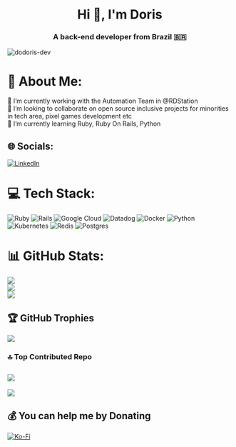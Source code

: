 <h1 align="center">Hi 👋, I'm Doris</h1>
<h3 align="center">A back-end developer from Brazil 🇧🇷</h3>

<p align="left"> <img src="https://komarev.com/ghpvc/?username=dodoris-dev&label=Profile%20views&color=0e75b6&style=flat" alt="dodoris-dev" /> </p>

# 💫 About Me:
🔭 I’m currently working with the Automation Team in @RDStation<br>👯 I’m looking to collaborate on open source inclusive projects for minorities in tech area, pixel games development etc<br>🌱 I’m currently learning Ruby, Ruby On Rails, Python<br>


## 🌐 Socials:
[![LinkedIn](https://img.shields.io/badge/LinkedIn-%230077B5.svg?logo=linkedin&logoColor=white)](https://linkedin.com/in/doracaprini) 

# 💻 Tech Stack:
![Ruby](https://img.shields.io/badge/ruby-%23CC342D.svg?style=for-the-badge&logo=ruby&logoColor=white) ![Rails](https://img.shields.io/badge/rails-%23CC0000.svg?style=for-the-badge&logo=ruby-on-rails&logoColor=white) ![Google Cloud](https://img.shields.io/badge/Google%20Cloud-%234285F4.svg?style=for-the-badge&logo=google-cloud&logoColor=white) ![Datadog](https://img.shields.io/badge/datadog-%23632CA6.svg?style=for-the-badge&logo=datadog&logoColor=white) ![Docker](https://img.shields.io/badge/docker-%230db7ed.svg?style=for-the-badge&logo=docker&logoColor=white) ![Python](https://img.shields.io/badge/python-3670A0?style=for-the-badge&logo=python&logoColor=ffdd54) ![Kubernetes](https://img.shields.io/badge/kubernetes-%23326ce5.svg?style=for-the-badge&logo=kubernetes&logoColor=white) ![Redis](https://img.shields.io/badge/redis-%23DD0031.svg?style=for-the-badge&logo=redis&logoColor=white) ![Postgres](https://img.shields.io/badge/postgres-%23316192.svg?style=for-the-badge&logo=postgresql&logoColor=white)
# 📊 GitHub Stats:
![](https://github-readme-stats.vercel.app/api?username=Dora&theme=midnight-purple&hide_border=false&include_all_commits=true&count_private=true)<br/>
![](https://github-readme-streak-stats.herokuapp.com/?user=Dora&theme=midnight-purple&hide_border=false)<br/>
![](https://github-readme-stats.vercel.app/api/top-langs/?username=Dora&theme=midnight-purple&hide_border=false&include_all_commits=true&count_private=true&layout=compact)

## 🏆 GitHub Trophies
![](https://github-profile-trophy.vercel.app/?username=Dora&theme=radical&no-frame=false&no-bg=false&margin-w=4)

### 🔝 Top Contributed Repo
![](https://github-contributor-stats.vercel.app/api?username=Dora&limit=5&theme=radical&combine_all_yearly_contributions=true)
---
[![](https://visitcount.itsvg.in/api?id=Dora&icon=9&color=11)](https://visitcount.itsvg.in)

  ## 💰 You can help me by Donating
  [![Ko-Fi](https://img.shields.io/badge/Ko--fi-F16061?style=for-the-badge&logo=ko-fi&logoColor=white)](https://ko-fi.com/dodoris) 

  
<!-- Proudly created with GPRM ( https://gprm.itsvg.in ) -->
